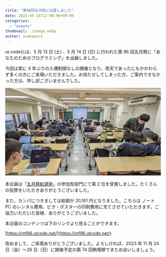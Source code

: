 ```yaml
---
title: "第96回五月祭に出展しました"
date: 2023-05-16T12:00:00+09:00
categories:
  - "events"
thumbnail: ./image.webp
author: snakamura
---
```


ut.code();は、5 月 13 日 (土) 、5 月 14 日 (日) に行われた第 96 回五月祭に「あなたのためのプログラミング」を出展しました。

今回は実に 4 年ぶりの入構制限なしの開催となり、雨天であったにもかかわらず多くの方にご来場いただきました。お待たせしてしまった方、ご案内できなかった方は、申し訳ございませんでした。

![会場の様子](./room.webp)

本企画は「[五月祭総選挙](https://gogatsusai.jp/96/visitor/awards/)」の参加型部門にて第 2 位を受賞しました。たくさんの投票をいただきありがとうございました。

また、カンパにつきましては総額が 20,161 円となりました。こちらは ノート PC のレンタル費用、ビラ・ポスターの印刷費用に充てさせていただきます。ご協力いただいた皆様、ありがとうございました。

本企画のコンテンツは下のリンクより見ることができます。

[https://mf96.utcode.net/](https://mf96.utcode.net/)

改めまして、ご来場ありがとうございました。よろしければ、2023 年 11 月 24 日（金）〜26 日（日）に開催予定の第 74 回駒場祭でまたお会いしましょう。
